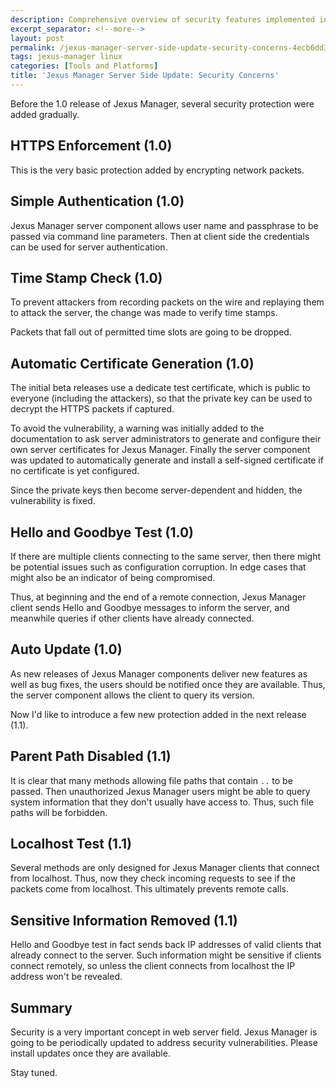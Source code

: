 ```yaml
---
description: Comprehensive overview of security features implemented in Jexus Manager server side updates, including HTTPS enforcement, authentication methods, and protection against common attack vectors.
excerpt_separator: <!--more-->
layout: post
permalink: /jexus-manager-server-side-update-security-concerns-4ecb6dd3ff1d
tags: jexus-manager linux
categories: [Tools and Platforms]
title: 'Jexus Manager Server Side Update: Security Concerns'
---
```

Before the 1.0 release of Jexus Manager, several security protection were added gradually.
<!--more-->

## HTTPS Enforcement (1.0)

This is the very basic protection added by encrypting network packets.

## Simple Authentication (1.0)

Jexus Manager server component allows user name and passphrase to be passed via command line parameters. Then at client side the credentials can be used for server authentication.

## Time Stamp Check (1.0)

To prevent attackers from recording packets on the wire and replaying them to attack the server, the change was made to verify time stamps.

Packets that fall out of permitted time slots are going to be dropped.

## Automatic Certificate Generation (1.0)

The initial beta releases use a dedicate test certificate, which is public to everyone (including the attackers), so that the private key can be used to decrypt the HTTPS packets if captured.

To avoid the vulnerability, a warning was initially added to the documentation to ask server administrators to generate and configure their own server certificates for Jexus Manager. Finally the server component was updated to automatically generate and install a self-signed certificate if no certificate is yet configured.

Since the private keys then become server-dependent and hidden, the vulnerability is fixed.

## Hello and Goodbye Test (1.0)

If there are multiple clients connecting to the same server, then there might be potential issues such as configuration corruption. In edge cases that might also be an indicator of being compromised. 

Thus, at beginning and the end of a remote connection, Jexus Manager client sends Hello and Goodbye messages to inform the server, and meanwhile queries if other clients have already connected.

## Auto Update (1.0)

As new releases of Jexus Manager components deliver new features as well as bug fixes, the users should be notified once they are available. Thus, the server component allows the client to query its version.

Now I'd like to introduce a few new protection added in the next release (1.1).

## Parent Path Disabled (1.1)

It is clear that many methods allowing file paths that contain `..` to be passed. Then unauthorized Jexus Manager users might be able to query system information that they don't usually have access to. Thus, such file paths will be forbidden.

## Localhost Test (1.1)

Several methods are only designed for Jexus Manager clients that connect from localhost. Thus, now they check incoming requests to see if the packets come from localhost. This ultimately prevents remote calls.

## Sensitive Information Removed (1.1)

Hello and Goodbye test in fact sends back IP addresses of valid clients that already connect to the server. Such information might be sensitive if clients connect remotely, so unless the client connects from localhost the IP address won't be revealed.

## Summary

Security is a very important concept in web server field. Jexus Manager is going to be periodically updated to address security vulnerabilities. Please install updates once they are available.

Stay tuned.
